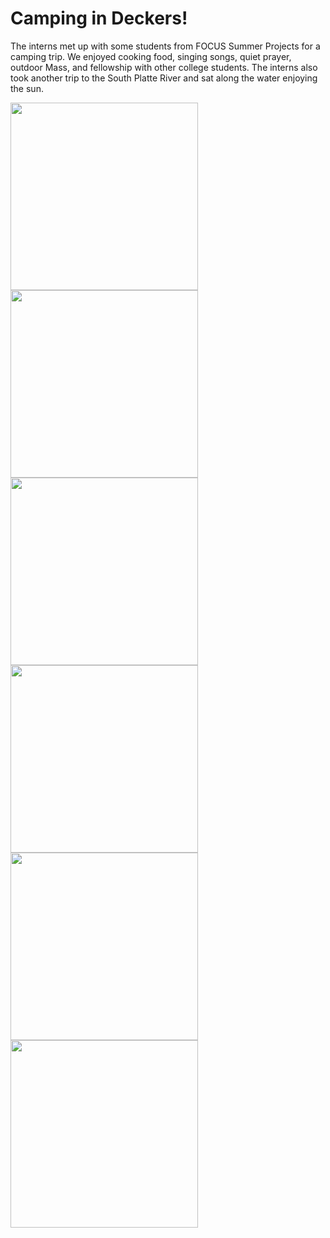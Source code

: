 # Camping in Deckers!
The interns met up with some students from FOCUS Summer Projects for a camping trip. We enjoyed cooking food, singing songs, quiet prayer, outdoor Mass, and fellowship with other college students. 
The interns also took another trip to the South Platte River and sat along the water enjoying the sun.

<img src="https://user-images.githubusercontent.com/85954819/125207534-0f795800-e24a-11eb-8bb2-c56fae1a9f62.JPG" width="300px">
<img src="https://user-images.githubusercontent.com/85954819/125207563-46e80480-e24a-11eb-92e4-323a6ba1082b.jpg" width="300px">
<img src="https://user-images.githubusercontent.com/85954819/125207591-68e18700-e24a-11eb-8939-20ab18824a4d.jpg" width="300px">

<img src="https://user-images.githubusercontent.com/85954819/125207715-0341ca80-e24b-11eb-9afd-1572b3080747.jpg" width="300px">
<img src="https://user-images.githubusercontent.com/85954819/125207743-308e7880-e24b-11eb-8dcd-9bf63e3987d0.jpg" width="300px">
<img src="https://user-images.githubusercontent.com/85954819/125207760-456b0c00-e24b-11eb-95d2-7c7009270fb1.jpg" width="300px">
